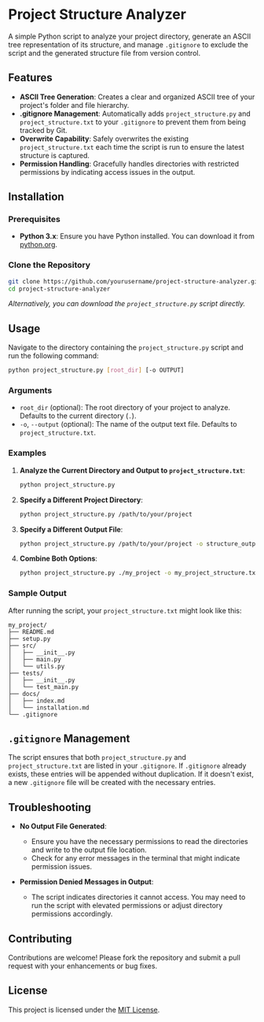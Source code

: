 # Project Structure Analyzer

A simple Python script to analyze your project directory, generate an ASCII tree representation of its structure, and manage `.gitignore` to exclude the script and the generated structure file from version control.

## Features

- **ASCII Tree Generation**: Creates a clear and organized ASCII tree of your project's folder and file hierarchy.
- **.gitignore Management**: Automatically adds `project_structure.py` and `project_structure.txt` to your `.gitignore` to prevent them from being tracked by Git.
- **Overwrite Capability**: Safely overwrites the existing `project_structure.txt` each time the script is run to ensure the latest structure is captured.
- **Permission Handling**: Gracefully handles directories with restricted permissions by indicating access issues in the output.

## Installation

### Prerequisites

- **Python 3.x**: Ensure you have Python installed. You can download it from [python.org](https://www.python.org/downloads/).

### Clone the Repository

```bash
git clone https://github.com/yourusername/project-structure-analyzer.git
cd project-structure-analyzer
```

*Alternatively, you can download the `project_structure.py` script directly.*

## Usage

Navigate to the directory containing the `project_structure.py` script and run the following command:

```bash
python project_structure.py [root_dir] [-o OUTPUT]
```

### Arguments

- `root_dir` (optional): The root directory of your project to analyze. Defaults to the current directory (`.`).
- `-o`, `--output` (optional): The name of the output text file. Defaults to `project_structure.txt`.

### Examples

1. **Analyze the Current Directory and Output to `project_structure.txt`**:

    ```bash
    python project_structure.py
    ```

2. **Specify a Different Project Directory**:

    ```bash
    python project_structure.py /path/to/your/project
    ```

3. **Specify a Different Output File**:

    ```bash
    python project_structure.py /path/to/your/project -o structure_output.txt
    ```

4. **Combine Both Options**:

    ```bash
    python project_structure.py ./my_project -o my_project_structure.txt
    ```

### Sample Output

After running the script, your `project_structure.txt` might look like this:

```
my_project/
├── README.md
├── setup.py
├── src/
│   ├── __init__.py
│   ├── main.py
│   └── utils.py
├── tests/
│   ├── __init__.py
│   └── test_main.py
├── docs/
│   ├── index.md
│   └── installation.md
└── .gitignore
```

## `.gitignore` Management

The script ensures that both `project_structure.py` and `project_structure.txt` are listed in your `.gitignore`. If `.gitignore` already exists, these entries will be appended without duplication. If it doesn't exist, a new `.gitignore` file will be created with the necessary entries.

## Troubleshooting

- **No Output File Generated**:
  - Ensure you have the necessary permissions to read the directories and write to the output file location.
  - Check for any error messages in the terminal that might indicate permission issues.

- **Permission Denied Messages in Output**:
  - The script indicates directories it cannot access. You may need to run the script with elevated permissions or adjust directory permissions accordingly.

## Contributing

Contributions are welcome! Please fork the repository and submit a pull request with your enhancements or bug fixes.

## License

This project is licensed under the [MIT License](LICENSE).
